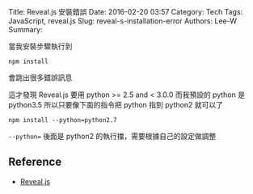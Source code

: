 Title: Reveal.js 安裝錯誤
Date: 2016-02-20 03:57
Category: Tech
Tags: JavaScript, reveal.js
Slug: reveal-s-installation-error
Authors: Lee-W
Summary:

當我安裝步驟執行到

```shell
npm install
```

會跳出很多錯誤訊息

<!--more-->

這才發現 Reveal.js 要用 python >= 2.5 and < 3.0.0
而我預設的 python 是 python3.5
所以只要像下面的指令把 python 指到 python2 就可以了

```shell
npm install --python=python2.7
```

`--python=` 後面是 python2 的執行擋，需要根據自己的設定做調整

## Reference

* [Reveal.js](https://github.com/hakimel/reveal.js/)
